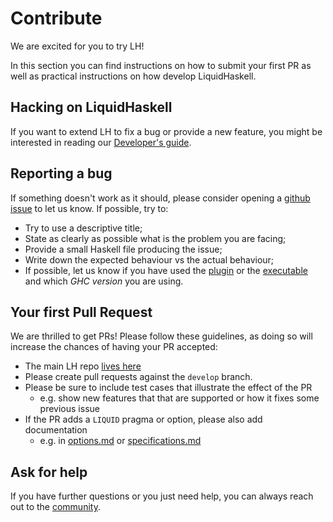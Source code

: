 # Contribute

We are excited for you to try LH! 

In this section you can find instructions on how to submit your first PR as well as practical instructions
on how develop LiquidHaskell.

## Hacking on LiquidHaskell

If you want to extend LH to fix a bug or provide a new feature, you might be interested in reading
our [Developer's guide](develop.md).

## Reporting a bug

If something doesn't work as it should, please consider opening a [github issue](https://github.com/ucsd-progsys/liquidhaskell/issues)
to let us know. If possible, try to:

* Try to use a descriptive title;
* State as clearly as possible what is the problem you are facing;
* Provide a small Haskell file producing the issue;
* Write down the expected behaviour vs the actual behaviour;
* If possible, let us know if you have used the [plugin](install.md) or the [executable](legacy.md) and
  which _GHC version_ you are using.

## Your first Pull Request

We are thrilled to get PRs! Please follow these guidelines, as doing so will increase the chances of 
having your PR accepted:

* The main LH repo [lives here](https://github.com/ucsd-progsys/liquidhaskell)
* Please create pull requests against the `develop` branch.
* Please be sure to include test cases that illustrate the effect of the PR
  - e.g. show new features that that are supported or how it fixes some previous issue
* If the PR adds a `LIQUID` pragma or option, please also add documentation 
  - e.g. in [options.md](options.md) or [specifications.md](specifications.md) 

## Ask for help

If you have further questions or you just need help, you can always reach out to the [community](community.md).
